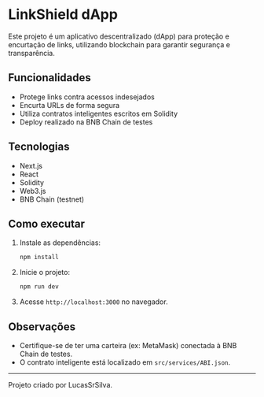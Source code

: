 # LinkShield dApp

Este projeto é um aplicativo descentralizado (dApp) para proteção e encurtação de links, utilizando blockchain para garantir segurança e transparência.

## Funcionalidades

- Protege links contra acessos indesejados
- Encurta URLs de forma segura
- Utiliza contratos inteligentes escritos em Solidity
- Deploy realizado na BNB Chain de testes

## Tecnologias

- Next.js
- React
- Solidity
- Web3.js
- BNB Chain (testnet)

## Como executar

1. Instale as dependências:
   ```bash
   npm install
   ```
2. Inicie o projeto:
   ```bash
   npm run dev
   ```
3. Acesse `http://localhost:3000` no navegador.

## Observações

- Certifique-se de ter uma carteira (ex: MetaMask) conectada à BNB Chain de testes.
- O contrato inteligente está localizado em `src/services/ABI.json`.

---

Projeto criado por LucasSrSilva.
